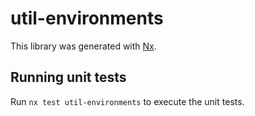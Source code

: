 # util-environments

This library was generated with [Nx](https://nx.dev).

## Running unit tests

Run `nx test util-environments` to execute the unit tests.
